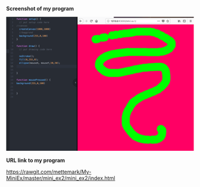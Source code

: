 **Screenshot of my program**

![ScreenShot](https://github.com/mettemark/My-MiniEx/blob/master/mini_ex1/mini_ex1/Screenshot%20MiniEx1.jpg)

**URL link to my program**

https://rawgit.com/mettemark/My-MiniEx/master/mini_ex2/mini_ex2/index.html

